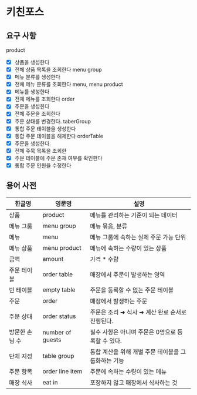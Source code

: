 # 키친포스

## 요구 사항
product
- [x] 상품을 생성한다
- [x] 전체 상품 목록을 조회한다
menu group
- [x] 메뉴 분류를 생성한다
- [x] 전체 메뉴 분류를 조회한다
menu, menu product
- [x] 메뉴를 생성한다
- [x] 전체 메뉴를 조회한다
order
- [x] 주문을 생성힌다 
- [x] 전체 주문을 조회한다
- [x] 주문 상태를 변경한다.
taberGroup
- [x] 통합 주문 테이블을 생성한다
- [x] 통합 주문 테이블을 해제한다
orderTable
- [x] 주문을 생성한다.
- [x] 전체 주묵 목록을 조회한 
- [x] 주문 테이블에 주문 존재 여부를 확인한다
- [x] 통합 주문 인원을 수정한다
## 용어 사전

| 한글명 | 영문명 | 설명 |
| --- | --- | --- |
| 상품 | product | 메뉴를 관리하는 기준이 되는 데이터 |
| 메뉴 그룹 | menu group | 메뉴 묶음, 분류 |
| 메뉴 | menu | 메뉴 그룹에 속하는 실제 주문 가능 단위 |
| 메뉴 상품 | menu product | 메뉴에 속하는 수량이 있는 상품 |
| 금액 | amount | 가격 * 수량 |
| 주문 테이블 | order table | 매장에서 주문이 발생하는 영역 |
| 빈 테이블 | empty table | 주문을 등록할 수 없는 주문 테이블 |
| 주문 | order | 매장에서 발생하는 주문 |
| 주문 상태 | order status | 주문은 조리 ➜ 식사 ➜ 계산 완료 순서로 진행된다. |
| 방문한 손님 수 | number of guests | 필수 사항은 아니며 주문은 0명으로 등록할 수 있다. |
| 단체 지정 | table group | 통합 계산을 위해 개별 주문 테이블을 그룹화하는 기능 |
| 주문 항목 | order line item | 주문에 속하는 수량이 있는 메뉴 |
| 매장 식사 | eat in | 포장하지 않고 매장에서 식사하는 것 |
